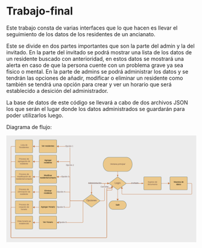 # Trabajo-final
Este trabajo consta de varias interfaces que lo que hacen es llevar el seguimiento de los datos de los residentes de un ancianato.

Este se divide en dos partes importantes que son la parte del admin y la del invitado. En la parte del invitado se podrá mostrar una lista de los datos de un residente buscado con anterioridad, en estos datos se mostrará una alerta en caso de que la persona cuente con un problema grave ya sea fisico o mental. En la parte de admins se podrá administrar los datos y se tendrán las opciones de añadir, modificar o eliminar un residente como también se tendrá una opción para crear y ver un horario que será establecido a desición del administrador.

La base de datos de este código se llevará a cabo de dos archivos JSON los que serán el lugar donde los datos administrados se guardarán para poder utilizarlos luego.

Diagrama de flujo:

![Alt text](<diagrama de flujo.png>)